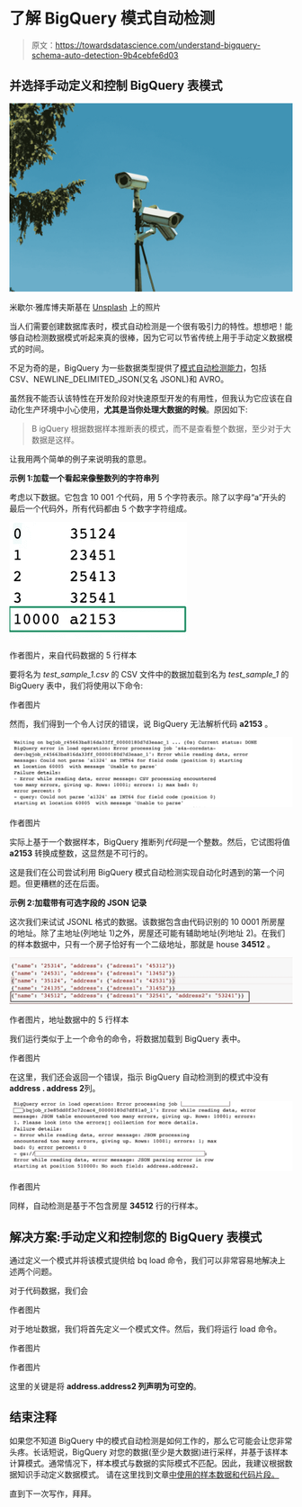 # 了解 BigQuery 模式自动检测

> 原文：<https://towardsdatascience.com/understand-bigquery-schema-auto-detection-9b4cebfe6d03>

## 并选择手动定义和控制 BigQuery 表模式

![](img/9e9781651ceec8bee1c6d643cb917c76.png)

米歇尔·雅库博夫斯基在 [Unsplash](https://unsplash.com?utm_source=medium&utm_medium=referral) 上的照片

当人们需要创建数据库表时，模式自动检测是一个很有吸引力的特性。想想吧！能够自动检测数据模式听起来真的很棒，因为它可以节省传统上用于手动定义数据模式的时间。

不足为奇的是，BigQuery 为一些数据类型提供了[模式自动检测能力](https://cloud.google.com/bigquery/docs/schema-detect)，包括 CSV、NEWLINE_DELIMITED_JSON(又名 JSONL)和 AVRO。

虽然我不能否认该特性在开发阶段对快速原型开发的有用性，但我认为它应该在自动化生产环境中小心使用，**尤其是当你处理大数据的时候**。原因如下:

> B igQuery 根据数据样本推断表的模式，而不是查看整个数据，至少对于大数据是这样。

让我用两个简单的例子来说明我的意思。

**示例 1:加载一个看起来像整数列的字符串列**

考虑以下数据。它包含 10 001 个代码，用 5 个字符表示。除了以字母“a”开头的最后一个代码外，所有代码都由 5 个数字字符组成。

![](img/4fa5c123c59835bfaaacbf165a07bbcb.png)

作者图片，来自代码数据的 5 行样本

要将名为 *test_sample_1.csv* 的 CSV 文件中的数据加载到名为 *test_sample_1* 的 BigQuery 表中，我们将使用以下命令:

作者图片

然而，我们得到一个令人讨厌的错误，说 BigQuery 无法解析代码 **a2153** 。

![](img/d85f8a9f1bfb3d919d95b061e2567ee7.png)

作者图片

实际上基于一个数据样本，BigQuery 推断列*代码*是一个整数。然后，它试图将值 **a2153** 转换成整数，这显然是不可行的。

这是我们在公司尝试利用 BigQuery 模式自动检测实现自动化时遇到的第一个问题。但更糟糕的还在后面。

**示例 2:加载带有可选字段的 JSON 记录**

这次我们来试试 JSONL 格式的数据。该数据包含由代码识别的 10 0001 所房屋的地址。除了主地址(列地址 1)之外，房屋还可能有辅助地址(列地址 2)。在我们的样本数据中，只有一个房子恰好有一个二级地址，那就是 house **34512** 。

![](img/71ee2496507e589809c7bc990b0d31c4.png)

作者图片，地址数据中的 5 行样本

我们运行类似于上一个命令的命令，将数据加载到 BigQuery 表中。

作者图片

在这里，我们还会返回一个错误，指示 BigQuery 自动检测到的模式中没有**address . address 2**列。

![](img/72fe8e97ed499a451e54bbb10ebcf306.png)

作者图片

同样，自动检测是基于不包含房屋 **34512** 行的行样本。

## 解决方案:手动定义和控制您的 BigQuery 表模式

通过定义一个模式并将该模式提供给 bq load 命令，我们可以非常容易地解决上述两个问题。

对于代码数据，我们会

作者图片

对于地址数据，我们将首先定义一个模式文件。然后，我们将运行 load 命令。

作者图片

作者图片

这里的关键是将 **address.address2 列声明为可空的**。

## 结束注释

如果您不知道 BigQuery 中的模式自动检测是如何工作的，那么它可能会让您非常头疼。长话短说，BigQuery 对您的数据(至少是大数据)进行采样，并基于该样本计算模式。通常情况下，样本模式与数据的实际模式不匹配。因此，我建议根据数据知识手动定义数据模式。
请在这里找到文章[中使用的样本数据和代码片段。](https://gitlab.com/marcdjoh/understand-bigquery-schema-autodetection)

直到下一次写作，拜拜。